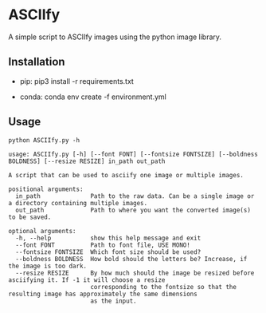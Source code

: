 # ASCIIfy
A simple script to ASCIIfy images using the python image library.

## Installation
* pip:
    pip3 install -r requirements.txt

* conda:
    conda env create -f environment.yml

## Usage
```
python ASCIIfy.py -h
```
```
usage: ASCIIfy.py [-h] [--font FONT] [--fontsize FONTSIZE] [--boldness BOLDNESS] [--resize RESIZE] in_path out_path

A script that can be used to asciify one image or multiple images.

positional arguments:
  in_path              Path to the raw data. Can be a single image or a directory containing multiple images.
  out_path             Path to where you want the converted image(s) to be saved.

optional arguments:
  -h, --help           show this help message and exit
  --font FONT          Path to font file, USE MONO!
  --fontsize FONTSIZE  Which font size should be used?
  --boldness BOLDNESS  How bold should the letters be? Increase, if the image is too dark.
  --resize RESIZE      By how much should the image be resized before asciifying it. If -1 it will choose a resize
                       corresponding to the fontsize so that the resulting image has approximately the same dimensions
                       as the input.
```
